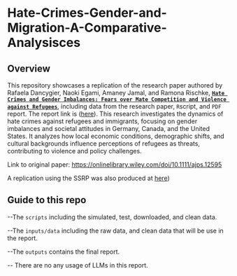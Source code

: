# Hate-Crimes-Gender-and-Migration-A-Comparative-Analysisces

## Overview

This repository showcases a replication of the research paper authored by Rafaela Dancygier, Naoki Egami, Amaney Jamal, and Ramona Rischke, [**`Hate Crimes and Gender Imbalances: Fears over Mate Competition and Violence against Refugees`**](https://doi.org/10.1111/ajps.12595), including data from the research paper, `R`script, and `PDF` report. 
The report link is ([here](https://github.com/Jerryluuuu/Hate-Crimes-Gender-and-Migration-A-Comparative-Analysisces.git)). This research investigates the dynamics of hate crimes against refugees and immigrants, focusing on gender imbalances and societal attitudes in Germany, Canada, and the United States. It analyzes how local economic conditions, demographic shifts, and cultural backgrounds influence perceptions of refugees as threats, contributing to violence and policy challenges.

Link to original paper: https://onlinelibrary.wiley.com/doi/10.1111/ajps.12595

A replication using the SSRP was also produced at [here](https://www.socialsciencereproduction.org/reproductions/167600e3-7801-4fc5-9f3f-96bec9052d5f/index))


## Guide to this repo
--The `scripts` including the simulated, test, downloaded, and clean data.

--The `inputs/data` including the raw data, and clean data that will be use in the report. 

--The `outputs` contains the final report.

-- There are no any usage of LLMs in this report. 
